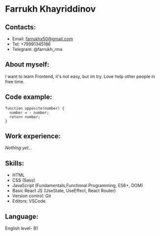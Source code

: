 # Farrukh Khayriddinov

## Contacts:
  * Email: farrukhx50@gmail.com
  * Tel: +79991345186
  * Telegram: @farrukh_rma

## About myself:
   I want to learn Frontend, it's not easy, but im try. Love help other people in free time.

## Code example:
``` 
function opposite(number) {
  number = - number;
  return number;
}
```
## Work experience:
*Nothing yet…*

## Skills:
  * HTML
  * CSS (Sass)
  * JavaScript (Fundamentals,Functional Programming, ES6+, DOM)
  * Basic React JS (UseState, UseEffect, React Router)
  * Version control: Git
  * Editors: VSCode

## Language:
English level- B1
